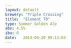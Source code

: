 ```yaml
---
layout: default
brewery: "Triple Crossing"
title:  "Element 79"
type: Summer Golden Ale
abv: 4.5%
ibu: 0
date:   2014-04-20 09:11:03
---
```

